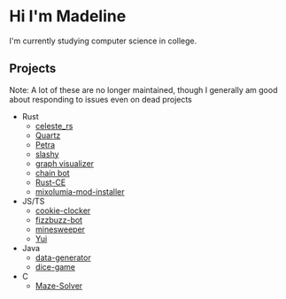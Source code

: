 # Hi I'm Madeline 
I'm currently studying computer science in college.

## Projects
Note: 
A lot of these are no longer maintained, though I generally am good about responding to issues even on dead projects
- Rust
  - [celeste_rs](https://github.com/maddymakesgames/celeste_rs)
  - [Quartz](https://github.com/Rusty-Quartz/Quartz)
  - [Petra](https://github.com/maddymakesgames/Petra)
  - [slashy](https://github.com/maddymakesgames/slashy)
  - [graph visualizer](https://github.com/maddymakesgames/graph_visualizer)
  - [chain bot](https://github.com/maddymakesgames/chain-bot)
  - [Rust-CE](https://github.com/maddymakesgames/Rust-CE)
  - [mixolumia-mod-installer](https://github.com/maddymakesgames/mixolumia-mod-installer)
- JS/TS
  - [cookie-clocker](https://github.com/maddymakesgames/cookie-clocker)
  - [fizzbuzz-bot](https://github.com/maddymakesgames/fizzbuzz-bot)
  - [minesweeper](https://github.com/maddymakesgames/minesweeper)
  - [Yui](https://github.com/maddymakesgames/Yui)
- Java
  - [data-generator](https://github.com/Rusty-Quartz/data-generator)
  - [dice-game](https://github.com/maddymakesgames/DiceGame)
- C
  - [Maze-Solver](https://github.com/maddymakesgames/Maze-Solver)
